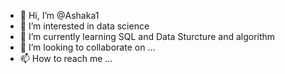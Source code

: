 - 👋 Hi, I’m @Ashaka1
- 👀 I’m interested in data science
- 🌱 I’m currently learning SQL and Data Sturcture and algorithm 
- 💞️ I’m looking to collaborate on ...
- 📫 How to reach me ...

<!---
Ashaka1/Ashaka1 is a ✨ special ✨ repository because its `README.md` (this file) appears on your GitHub profile.
You can click the Preview link to take a look at your changes.
--->
